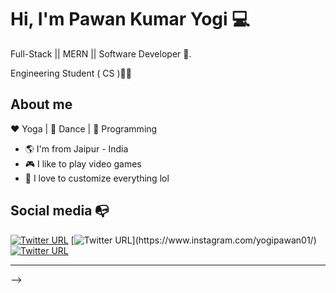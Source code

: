 <!-- <img align="right" width="400" height="400" src="https://www.instagram.com/p/B-etiriDjqy/?utm_source=ig_web_button_share_sheet">
 -->

# Hi, I'm Pawan Kumar Yogi  💻



Full-Stack || MERN || Software Developer :robot:.

Engineering Student ( CS ):man_technologist:

## About me 

:heart: Yoga | :black_heart: Dance | :blue_heart: Programming

- :earth_americas: I'm from Jaipur - India
- :video_game: I like to play video games
- :gem: I love to customize everything lol


## Social media :mailbox_with_no_mail:

[![Twitter URL](https://img.shields.io/twitter/url?color=%231DA1F2&label=follow&logo=twitter&logoColor=%231DA1F2&style=flat-square&url=https%3A%2F%2Fwww.reddit.com%2Fuser%2FFatChicken277)](https://twitter.com/pawanyogi01)
[![Twitter URL](https://img.shields.io/twitter/url?color=%23fb3958&label=follow&logo=instagram&logoColor=%23fb3958&style=flat-square&url=https%3A%2F%2Fwww.instagram.com%2Falejorc_)](https://www.instagram.com/yogipawan01/)
[![Twitter URL](https://img.shields.io/twitter/url?color=%230072b1&label=connect&logo=linkedin&logoColor=%230072b1&style=flat-square&url=https%3A%2F%2Fwww.linkedin.com%2Fin%2Falejandro-ramirez-ciceros%2F)](https://www.linkedin.com/in/pawan-kumar-yogi-108382209/)


---
<!-- ⭐️ From [FatChicken277](https://github.com/FatChicken277) -->








<!-- ### Hi there 👋

<!--
**pawankumaryogi/pawankumaryogi** is a ✨ _special_ ✨ repository because its `README.md` (this file) appears on your GitHub profile.

Here are some ideas to get you started:

- 🔭 I’m currently working on ...
- 🌱 I’m currently learning ...
- 👯 I’m looking to collaborate on ...
- 🤔 I’m looking for help with ...
- 💬 Ask me about ...
- 📫 How to reach me: ...
- 😄 Pronouns: ...
- ⚡ Fun fact: ...
-->
 -->
